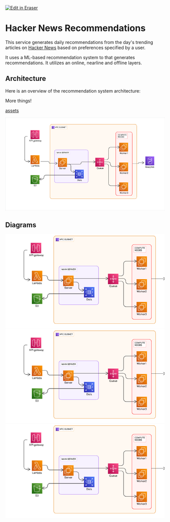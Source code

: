 <p><a target="_blank" href="https://app.eraser.io/workspace/wH68eC8NIc1O4ueubFSJ" id="edit-in-eraser-github-link"><img alt="Edit in Eraser" src="https://firebasestorage.googleapis.com/v0/b/second-petal-295822.appspot.com/o/images%2Fgithub%2FOpen%20in%20Eraser.svg?alt=media&amp;token=968381c8-a7e7-472a-8ed6-4a6626da5501"></a></p>

# Hacker News Recommendations
This service generates daily recommendations from the day's trending articles on [﻿Hacker News](https://news.ycombinator.com/) based on preferences specified by a user.

It uses a ML-based recommendation system to that generates recommendations. It utilizes an online, nearline and offline layers.

## Architecture
Here is an overview of the recommendation system architecture:

More things!

[﻿assets](https://github.com/Keith3895/car-wash/blob/main/README.md#assets) 







![MileIQ Architecture](/.eraser/wH68eC8NIc1O4ueubFSJ___reS6fUv66LcKWYn8yV2OvCPvwSm2___---figure---iKSiRW0IFr_mo5FcRaHXY---figure---un9UUFBt5u1GwMQ2Ch2pVg.png "MileIQ Architecture")








<!-- eraser-additional-content -->
## Diagrams
<!-- eraser-additional-files -->
<a href="/README-cloud-architecture-1.eraserdiagram" data-element-id="yIA-I8o-A5xGjqJSy7bza"><img src="/.eraser/wH68eC8NIc1O4ueubFSJ___reS6fUv66LcKWYn8yV2OvCPvwSm2___---diagram----097217e93dc3be010f7686558aa2c887.png" alt="" data-element-id="yIA-I8o-A5xGjqJSy7bza" /></a>
<a href="/README-cloud-architecture-2.eraserdiagram" data-element-id="vYlR0XUmhlBZT2_VefPqI"><img src="/.eraser/wH68eC8NIc1O4ueubFSJ___reS6fUv66LcKWYn8yV2OvCPvwSm2___---diagram----097217e93dc3be010f7686558aa2c887.png" alt="" data-element-id="vYlR0XUmhlBZT2_VefPqI" /></a>
<a href="/README-cloud-architecture-3.eraserdiagram" data-element-id="g5X0EVv9M88IsTlkN-aBX"><img src="/.eraser/wH68eC8NIc1O4ueubFSJ___reS6fUv66LcKWYn8yV2OvCPvwSm2___---diagram----097217e93dc3be010f7686558aa2c887.png" alt="" data-element-id="g5X0EVv9M88IsTlkN-aBX" /></a>
<!-- end-eraser-additional-files -->
<!-- end-eraser-additional-content -->
<!--- Eraser file: https://app.eraser.io/workspace/wH68eC8NIc1O4ueubFSJ --->
